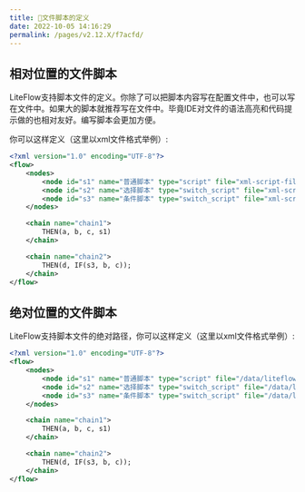 ```yaml
---
title: 🌯文件脚本的定义
date: 2022-10-05 14:16:29
permalink: /pages/v2.12.X/f7acfd/
---
```


## 相对位置的文件脚本<Badge text="v2.6.4+"/>

LiteFlow支持脚本文件的定义。你除了可以把脚本内容写在配置文件中，也可以写在文件中。如果大的脚本就推荐写在文件中。毕竟IDE对文件的语法高亮和代码提示做的也相对友好。编写脚本会更加方便。

你可以这样定义（这里以xml文件格式举例）:

```xml
<?xml version="1.0" encoding="UTF-8"?>
<flow>
    <nodes>
        <node id="s1" name="普通脚本" type="script" file="xml-script-file/s1.groovy"/>
        <node id="s2" name="选择脚本" type="switch_script" file="xml-script-file/s2.groovy"/>
        <node id="s3" name="条件脚本" type="switch_script" file="xml-script-file/s3.groovy"/>
    </nodes>

    <chain name="chain1">
        THEN(a, b, c, s1)
    </chain>

    <chain name="chain2">
        THEN(d, IF(s3, b, c));
    </chain>
</flow>
```

## 绝对位置的文件脚本<Badge text="v2.9.7+"/>

LiteFlow支持脚本文件的绝对路径，你可以这样定义（这里以xml文件格式举例）:

```xml
<?xml version="1.0" encoding="UTF-8"?>
<flow>
    <nodes>
        <node id="s1" name="普通脚本" type="script" file="/data/liteflow/s1.groovy"/>
        <node id="s2" name="选择脚本" type="switch_script" file="/data/liteflow/s2.groovy"/>
        <node id="s3" name="条件脚本" type="switch_script" file="/data/liteflow/s3.groovy"/>
    </nodes>

    <chain name="chain1">
        THEN(a, b, c, s1)
    </chain>

    <chain name="chain2">
        THEN(d, IF(s3, b, c));
    </chain>
</flow>
```


